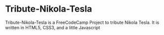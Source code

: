 # Tribute-Nikola-Tesla
Tribute-Nikola-Tesla is a FreeCodeCamp Project to tribute Nikola Tesla.  It is written in HTML5, CSS3, and a little Javascript
